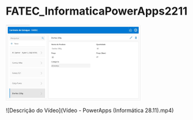# FATEC_InformaticaPowerApps2211

<img src="FATEC_InformaticaPowerApps2211.jpg" width="70%" height="70%">

![Descrição do Vídeo](Vídeo - PowerApps (Informática 28.11).mp4)


